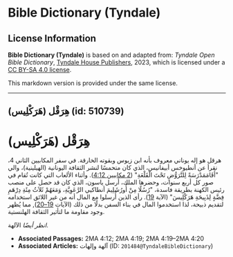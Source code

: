 # Bible Dictionary (Tyndale)

## License Information

**Bible Dictionary (Tyndale)** is based on and adapted from: _Tyndale Open Bible Dictionary_, [Tyndale House Publishers](https://tyndaleopenresources.com/), 2023, which is licensed under a [CC BY-SA 4.0 license](https://creativecommons.org/licenses/by-sa/4.0/legalcode.en).

This markdown version is provided under the same license.



--------------------------------

## هِرَقْل (هَرَكْلِيس) (id: 510739)

هِرَقْل (هَرَكْلِيس)
====================

هرقل هو إله يوناني معروف بأنه ابن زيوس وبقوته الخارقة. في سفر المكابيين الثاني 4، نقرأ عن أنطيوخس أبيفانيس، الذي كان متحمسًا لنشر الثقافة اليونانية (الهيلينية)، والي "أَقَامَمَدْرَسَةً لِلتَّرَوُّضِ تَحْتَ الْقَلْعَةِ" ([2 مكابيين 4:12](https://ref.ly/2Macc4:12)). وأثناء الألعاب التي كانت تُقام في صور كل أربع سنوات، وحضرها الملك، أرسل ياسون، الذي كان قد حصل على منصب رئيس الكهنة بطريقة فاسدة، "رُسُلًا مِنْ أُورُشَلِيمَ أنطاكيي الرَّعَوِيَّةِ، وَمَعَهُمْ ثَلاَثُ مِئَةِ دِرْهَمِ فِضَّةٍ لِذَبِيحَةِ هَرَكْلِيسَ" (الآية [19](https://ref.ly/2Macc4:19)). رأى الذين أُرسلوا مع المال أنه من غير اللائق استخدامه لتقديم ذبيحة، لذا استخدموا المال في بناء السفن بدلًا من ذلك (الآيات [19–20](https://ref.ly/2Macc4:19-2Macc4:20)), مما يُظهر وجود مقاومة ما لتأثير الثقافة الهلنستية.

*انظر أيضًا* الآلهة.

* **Associated Passages:** 2MA 4:12; 2MA 4:19; 2MA 4:19–2MA 4:20
* **Associated Articles:** آلهة وإلهات (ID: `201484@TyndaleBibleDictionary`)

